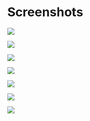 # Screenshots

![](https://github.com/arononak/github-actions-gnome-extension/blob/main/docs/preview/preview.png?raw=true)

![](https://github.com/arononak/github-actions-gnome-extension/blob/main/docs/preview/preview2.png?raw=true)

![](https://github.com/arononak/github-actions-gnome-extension/blob/main/docs/preview/preview3.png?raw=true)

![](https://github.com/arononak/github-actions-gnome-extension/blob/main/docs/preview/preview4.png?raw=true)

![](https://github.com/arononak/github-actions-gnome-extension/blob/main/docs/preview/preview5.png?raw=true)

![](https://github.com/arononak/github-actions-gnome-extension/blob/main/docs/preview/preview6.png?raw=true)

![](https://github.com/arononak/github-actions-gnome-extension/blob/main/docs/preview/preview7.png?raw=true)
